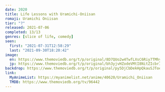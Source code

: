 ```yaml
---
date: 2020
title: Life Lessons with Uramichi-Oniisan
romaji: Uramichi Oniisan
tier: "?"
released: 2021-07-06
completed: 13/13
genres: [slice of life, comedy]
seen:
  first: "2021-07-31T12:58:29"
  last: "2021-09-30T18:20:42"
image:
  en: https://www.themoviedb.org/t/p/original/8D7QUo2w4TwfLXsC6Riy7TMhyje.jpg
  jp: https://www.themoviedb.org/t/p/original/bh3yjvHZodeVMtI8NitZIcbrIUK.jpg
backdrop: https://www.themoviedb.org/t/p/original/py5DjCbDekHpQkauSJToeO2FWjS.jpg
link:
  MyAnimeList: https://myanimelist.net/anime/40620/Uramichi_Oniisan
  TMDB: https://www.themoviedb.org/tv/96442
---
```

